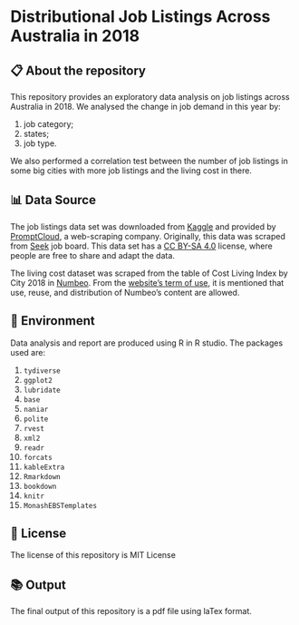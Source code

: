 # Distributional Job Listings Across Australia in 2018

## :clipboard: About the repository

This repository provides an exploratory data analysis on job listings across Australia in 2018.  We analysed the change in job demand in this year by:

1. job category; 
2. states;
3. job type.

We also performed a correlation test between the number of job listings in some big cities with more job listings and the living cost in there.

##  :bar_chart: Data Source

The job listings data set was downloaded from [Kaggle](https://www.kaggle.com/PromptCloudHQ/australian-job-listings-data-from-seek-job-board) and provided by [PromptCloud](https://www.promptcloud.com), a web-scraping company. Originally, this data was scraped from [Seek](https://www.seek.com.au) job board. This data set has a [CC BY-SA 4.0](https://creativecommons.org/licenses/by-sa/4.0/) license, where people are free to share and adapt the data.

The living cost dataset was scraped from the table of Cost Living Index by City 2018 in [Numbeo](https://www.numbeo.com/cost-of-living/rankings.jsp?title=2018). From the [website’s term of use](https://www.numbeo.com/common/terms_of_use.jsp), it is mentioned that use, reuse, and distribution of Numbeo’s content are allowed.

## :wrench: Environment

Data analysis and report are produced using R in R studio. The packages used are:

1. `tydiverse`
2. `ggplot2`
3. `lubridate`
4. `base`
5. `naniar`
6. `polite`
7. `rvest`
8. `xml2`
9. `readr`
10. `forcats`
11. `kableExtra`
12. `Rmarkdown`
13. `bookdown`
14. `knitr`
15. `MonashEBSTemplates`

## :closed_lock_with_key: License
The license of this repository is MIT License

## :books: Output
The final output of this repository is a pdf file using laTex format.
